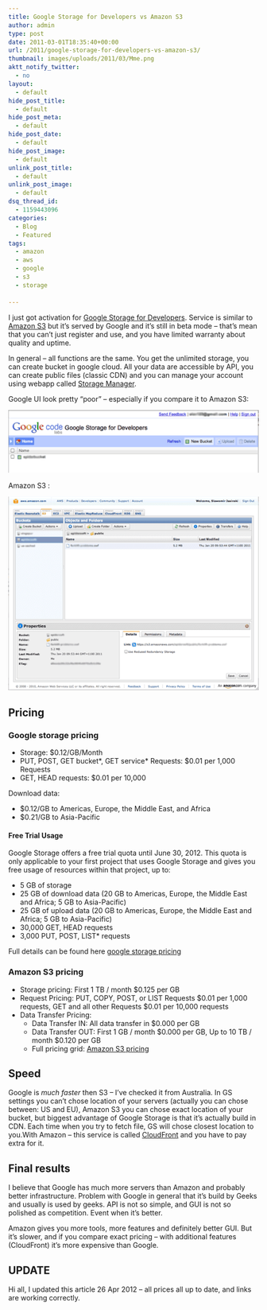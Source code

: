 ```yaml
---
title: Google Storage for Developers vs Amazon S3
author: admin
type: post
date: 2011-03-01T18:35:40+00:00
url: /2011/google-storage-for-developers-vs-amazon-s3/
thumbnail: images/uploads/2011/03/Mme.png
aktt_notify_twitter:
  - no
layout:
  - default
hide_post_title:
  - default
hide_post_meta:
  - default
hide_post_date:
  - default
hide_post_image:
  - default
unlink_post_title:
  - default
unlink_post_image:
  - default
dsq_thread_id:
  - 1159443096
categories:
  - Blog
  - Featured
tags:
  - amazon
  - aws
  - google
  - s3
  - storage

---
```

I just got activation for [Google Storage for Developers](http://code.google.com/apis/storage/). Service is similar to [Amazon S3](http://aws.amazon.com/s3/) but it&#8217;s served by Google and it&#8217;s still in beta mode &#8211; that&#8217;s mean that you can&#8217;t just register and use, and you have limited warranty about quality and uptime.  
<!--more-->

In general &#8211; all functions are the same. You get the unlimited storage, you can create bucket in google cloud. All your data are accessible by API, you can create public files (classic CDN) and you can manage your account using webapp called [Storage Manager][1].

Google UI look pretty &#8220;poor&#8221; &#8211; especially if you compare it to Amazon S3:

![Google UI](images/uploads/2012/10/gsd.png "Google UI")

Amazon S3 :

![S3 UI](images/uploads/2012/10/s3.png "S3 UI")

## Pricing

### Google storage pricing

  * Storage: $0.12/GB/Month
  * PUT, POST, GET bucket\*, GET service\* Requests: $0.01 per 1,000 Requests
  * GET, HEAD requests: $0.01 per 10,000

Download data:

  * $0.12/GB to Americas, Europe, the Middle East, and Africa
  * $0.21/GB to Asia-Pacific

#### Free Trial Usage

Google Storage offers a free trial quota until June 30, 2012. This quota is only applicable to your first project that uses Google Storage and gives you free usage of resources within that project, up to:
  
* 5 GB of storage
* 25 GB of download data (20 GB to Americas, Europe, the Middle East and Africa; 5 GB to Asia-Pacific)
* 25 GB of upload data (20 GB to Americas, Europe, the Middle East and Africa; 5 GB to Asia-Pacific)
* 30,000 GET, HEAD requests
* 3,000 PUT, POST, LIST* requests
  
  
Full details can be found here [google storage pricing](https://developers.google.com/storage/docs/pricingandterms)
  
  ### Amazon S3 pricing

 * Storage pricing: First 1 TB / month $0.125 per GB
 * Request Pricing: PUT, COPY, POST, or LIST Requests $0.01 per 1,000 requests, GET and all other Requests $0.01 per 10,000 requests
 * Data Transfer Pricing:
   * Data Transfer IN: All data transfer in $0.000 per GB
   * Data Transfer OUT: First 1 GB / month $0.000 per GB, Up to 10 TB / month $0.120 per GB
   * Full pricing grid: [Amazon S3 pricing](https://aws.amazon.com/s3/pricing/)

## Speed
Google is *much faster* then S3 &#8211; I&#8217;ve checked it from Australia. In GS settings you can&#8217;t chose location of your servers (actually you can chose between: US and EU), Amazon S3 you can chose exact location of your bucket, but biggest advantage of Google Storage is that it&#8217;s actually build in CDN. Each time when you try to fetch file, GS will chose closest location to you.With Amazon &#8211; this service is called [CloudFront](http://aws.amazon.com/cloudfront/) and you have to pay extra for it.

## Final results
  
I believe that Google has much more servers than Amazon and probably better infrastructure. Problem with Google in general that it&#8217;s build by Geeks and usually is used by geeks. API is not so simple, and GUI is not so polished as competition. Event when it&#8217;s better.
  
Amazon gives you more tools, more features and definitely better GUI. But it&#8217;s slower, and if you compare exact pricing &#8211; with additional features (CloudFront) it&#8217;s more expensive than Google.
  
## UPDATE

Hi all, I updated this article 26 Apr 2012 &#8211; all prices all up to date, and links are working correctly.

[1]: https://sandbox.google.com/storage/
